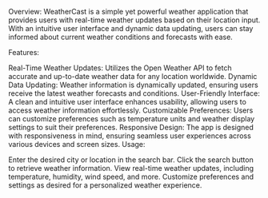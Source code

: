 Overview:
WeatherCast is a simple yet powerful weather application that provides users with real-time weather updates based on their location input. With an intuitive user interface and dynamic data updating, users can stay informed about current weather conditions and forecasts with ease.

Features:

Real-Time Weather Updates: Utilizes the Open Weather API to fetch accurate and up-to-date weather data for any location worldwide.
Dynamic Data Updating: Weather information is dynamically updated, ensuring users receive the latest weather forecasts and conditions.
User-Friendly Interface: A clean and intuitive user interface enhances usability, allowing users to access weather information effortlessly.
Customizable Preferences: Users can customize preferences such as temperature units and weather display settings to suit their preferences.
Responsive Design: The app is designed with responsiveness in mind, ensuring seamless user experiences across various devices and screen sizes.
Usage:

Enter the desired city or location in the search bar.
Click the search button to retrieve weather information.
View real-time weather updates, including temperature, humidity, wind speed, and more.
Customize preferences and settings as desired for a personalized weather experience.
